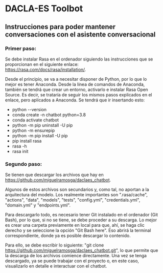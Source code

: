 # DACLA-ES Toolbot
## Instrucciones para poder mantener conversaciones con el asistente conversacional
### Primer paso: 

Se debe instalar Rasa en el ordenador siguiendo las instrucciones que se proporcionan en el siguiente enlace: https://rasa.com/docs/rasa/installation/.

Desde el principio, se va a necesitar disponer de Python, por lo que lo mejor es tener Anaconda. Desde la línea de comandos de Anaconda, también se tendrá que crear un entorno, activarlo e instalar Rasa Open Source. Es decir, se trataría de seguir los mismos pasos explicados en el enlace, pero aplicados a Anaconda. Se tendrá que ir insertando esto: 
  - python --version 
  - conda create -n chatbot python=3.8
  - conda activate chatbot
  - python -m pip uninstall -U pip
  - python -m ensurepip
  - python -m pip install -U pip
  - pip install rasa
  - rasa -h
  - rasa init


### Segundo paso:

Se tienen que descargar los archivos que hay en https://github.com/miguelramosga/daclaes_chatbot.

Algunos de estos archivos son secundarios y, como tal, no aportan a la arquitectura del modelo. Los realmente importantes son ".rasa/cache", "actions", "data", "models", "tests", "config.yml", "credentials.yml", "domain.yml" y "endpoints.yml". 

Para descargarlo todo, es necesario tener Git instalado en el ordenador (Git Bash), por lo que, si no se tiene, se debe proceder a su descarga. Lo mejor es crear una carpeta previamente en local para que, ahí, se haga clic derecho y se seleccione la opción "Git Bash here". Eso abrirá la terminal correspondiente, donde ya es posible descargar lo contenido. 

Para ello, se debe escribir lo siguiente: "git clone https://github.com/miguelramosga/daclaes_chatbot.git", lo que permite que la descarga de los archivos comience directamente. Una vez se tenga descargado, ya se puede trabajar con el proyecto o, en este caso, visualizarlo en detalle e interactuar con el chatbot. 
